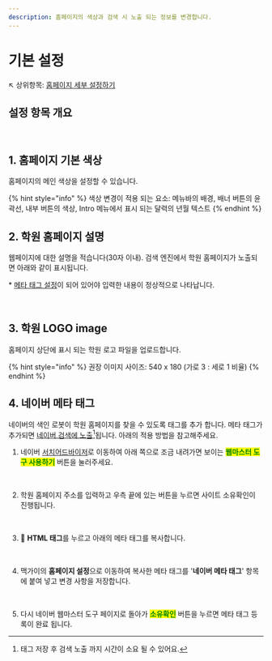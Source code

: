 ```yaml
---
description: 홈페이지의 색상과 검색 시 노출 되는 정보를 변경합니다.
---
```


# 기본 설정

↖ 상위항목: [홈페이지 세부 설정하기](./)

## 설정 항목 개요

<figure><img src="../../.gitbook/assets/홈페이지 기본 설정.png" alt=""><figcaption></figcaption></figure>

## 1. 홈페이지 기본 색상

홈페이지의 메인 색상을 설정할 수 있습니다.&#x20;

{% hint style="info" %}
색상 변경이 적용 되는 요소: 메뉴바의 배경, 배너 버튼의 윤곽선, 내부 버튼의 색상, Intro 메뉴에서 표시 되는 달력의 년월 텍스트
{% endhint %}

## 2. 학원 홈페이지 설명

웹페이지에 대한 설명을 적습니다(30자 이내). 검색 엔진에서 학원 홈페이지가 노출되면 아래와 같이 표시됩니다.

\* [메타 태그 설정](basic-settings.md#4.)이 되어 있어야 입력한 내용이 정상적으로 나타납니다.

<figure><img src="../../.gitbook/assets/홈페이지 설명 예시.png" alt=""><figcaption></figcaption></figure>

## 3. 학원 LOGO image

홈페이지 상단에 표시 되는 학원 로고 파일을 업로드합니다.&#x20;

{% hint style="info" %}
권장 이미지 사이즈: 540 x 180 (가로 3 : 세로 1 비율)
{% endhint %}

## 4. 네이버 메타 태그

네이버의 색인 로봇이 학원 홈페이지를 찾을 수 있도록 태그를 추가 합니다. 메타 태그가 추가되면 [네이버 검색에 노출](#user-content-fn-1)[^1]됩니다. 아래의 적용 방법을 참고해주세요.&#x20;

1. 네이버 [서치어드바이저](https://searchadvisor.naver.com/)로 이동하여 아래 쪽으로 조금 내려가면 보이는 <mark style="color:green;">**웹마스터 도구 사용하기**</mark> 버튼을 눌러주세요.

<figure><img src="../../.gitbook/assets/네이버웹마스터.png" alt=""><figcaption></figcaption></figure>

2. 학원 홈페이지 주소를 입력하고 우측 끝에 있는 버튼을 누르면 사이트 소유확인이 진행됩니다.

<figure><img src="../../.gitbook/assets/사이트 등록.png" alt=""><figcaption></figcaption></figure>

3. 🔘 **HTML 태그**를 누르고 아래의 메타 태그를 복사합니다.

<figure><img src="../../.gitbook/assets/사이트 소유확인.png" alt=""><figcaption></figcaption></figure>

4. 맥가이의 **홈페이지 설정**으로 이동하여 복사한 메타 태그를 '**네이버 메타 태그**' 항목 에 붙여 넣고 변경 사항을 저장합니다.

<figure><img src="../../.gitbook/assets/메타 태그 붙여넣기.png" alt=""><figcaption></figcaption></figure>

5. 다시 네이버 웹마스터 도구 페이지로 돌아가 <mark style="color:green;">**소유확인**</mark> 버튼을 누르면 메타 태그 등록이 완료 됩니다.

[^1]: 태그 저장 후 검색 노출 까지 시간이 소요 될 수 있어요.
